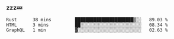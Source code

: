 ### zzz💤

<!--
**ArberSephirotheca/ArberSephirotheca** is a ✨ _special_ ✨ repository because its `README.md` (this file) appears on your GitHub profile.

Here are some ideas to get you started:

- 🌱 I’m currently learning Rust, Distributed System, and Database.
- 😄 Pronouns: He/Him
-->

<!--START_SECTION:waka-->

```text
Rust      38 mins         ██████████████████████▒░░   89.03 %
HTML      3 mins          ██░░░░░░░░░░░░░░░░░░░░░░░   08.34 %
GraphQL   1 min           ▓░░░░░░░░░░░░░░░░░░░░░░░░   02.63 %
```

<!--END_SECTION:waka-->
